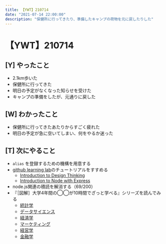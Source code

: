 ```yaml
---
title: 【YWT】210714
date: "2021-07-14 22:00:00"
description: "保健所に行ってきたり、準備したキャンプの荷物を元に戻したりした"
---
```


# 【YWT】210714

## [Y] やったこと

- 2.1km歩いた
- 保健所に行ってきた
- 明日の予定がなくなった知らせを受けた
- キャンプの準備をしたが、元通りに戻した

## [W] わかったこと

- 保健所に行ってきたあたりからすごく疲れた
- 明日の予定が急に空いてしまい、何をやるか迷った

## [T] 次にやること

- `alias` を登録するための機構を用意する
- [github learning lab](https://lab.github.com/githubtraining)のチュートリアルをすすめる
  - [Introduction to Design Thinking](https://lab.github.com/githubtraining/introduction-to-design-thinking)
  - [Introduction to Node with Express](https://lab.github.com/everydeveloper/introduction-to-node-with-express)
- node.js関連の積読を解消する（69/200）
- 『［図解］大学4年間の◯◯が10時間でざっと学べる』シリーズを読んでみる
  - [統計学](https://www.amazon.co.jp/dp/B07PXB4NN9)
  - [データサイエンス](https://www.amazon.co.jp/dp/B07XNW3TQM)
  - [経済学](https://www.amazon.co.jp/dp/B01KNLFHH6)
  - [マーケティング](https://www.amazon.co.jp/dp/B07BNC2SV3)
  - [経営学](https://www.amazon.co.jp/dp/B071SKDF3L)
  - [金融学](https://www.amazon.co.jp/dp/B07BB6Z7FW)
